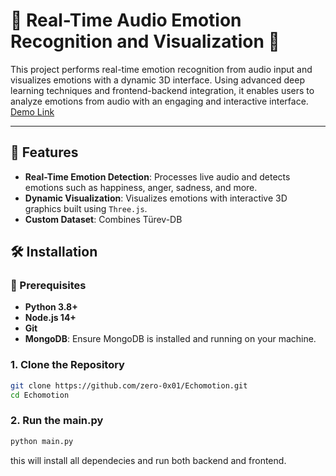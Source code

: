 # 🎵 Real-Time Audio Emotion Recognition and Visualization 🌟

This project performs real-time emotion recognition from audio input and visualizes emotions with a dynamic 3D interface. Using advanced deep learning techniques and frontend-backend integration, it enables users to analyze emotions from audio with an engaging and interactive interface.
[Demo Link](https://www.example.com)

---

## 🚀 Features

- **Real-Time Emotion Detection**: Processes live audio and detects emotions such as happiness, anger, sadness, and more.
- **Dynamic Visualization**: Visualizes emotions with interactive 3D graphics built using `Three.js`.
- **Custom Dataset**: Combines Türev-DB

## 🛠️ Installation

### 🔧 Prerequisites

- **Python 3.8+**
- **Node.js 14+**
- **Git**
- **MongoDB**: Ensure MongoDB is installed and running on your machine.

### 1. Clone the Repository
```bash
git clone https://github.com/zero-0x01/Echomotion.git
cd Echomotion
```

### 2. Run the main.py
```python
python main.py
```
this will install all dependecies and run both backend and frontend.
